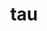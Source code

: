 ---
title: "tau"
layout: cache
categories: [package, develop-2025-04-06]
meta: {"compilers": ["gcc@11.4.0", "intel-oneapi-compilers@2025.1.0"], "num_specs": 8, "num_specs_by_stack": {"e4s": 3, "e4s-neoverse-v2": 2, "e4s-oneapi": 2, "e4s-rocm-external": 1, "root": 8}, "oss": ["ubuntu22.04"], "platforms": ["linux"], "stacks": ["e4s", "e4s-neoverse-v2", "e4s-oneapi", "e4s-rocm-external", "root"], "targets": ["neoverse_v2", "x86_64_v3"], "versions": ["2.34"]}
spec_details: [{"compiler": "gcc@11.4.0", "hash": "2w5bwidexutn7p6vv72axndg2xvdojle", "os": "ubuntu22.04", "platform": "linux", "size": "-", "stacks": ["e4s-rocm-external", "root"], "target": "x86_64_v3", "variants": ["~adios2", "+binutils", "build_system=generic", "~comm", "~craycnl", "~cuda", "~disable-no-pie", "~dyninst", "+elf", "+fortran", "~gasnet", "+io", "~level_zero", "+libdwarf", "+libunwind", "+mpi", "~ompt", "~opari", "~opencl", "~openmp", "+otf2", "+papi", "+pdt", "~phase", "~ppc64le", "~profileparam", "+pthreads", "~python", "+rocm", "+rocprofiler", "~rocprofv2", "~roctracer", "~salt", "~scorep", "~shmem", "~sqlite", "+syscall", "~x86_64"], "versions": ["2.34"]}, {"compiler": "gcc@11.4.0", "hash": "2ykvdbidvkasas263ppc4q2j24npbegq", "os": "ubuntu22.04", "platform": "linux", "size": "-", "stacks": ["e4s", "root"], "target": "x86_64_v3", "variants": ["~adios2", "+binutils", "build_system=generic", "~comm", "~craycnl", "+cuda", "~disable-no-pie", "~dyninst", "+elf", "+fortran", "~gasnet", "+io", "~level_zero", "+libdwarf", "+libunwind", "+mpi", "~ompt", "~opari", "~opencl", "~openmp", "+otf2", "+papi", "+pdt", "~phase", "~ppc64le", "~profileparam", "+pthreads", "~python", "~rocm", "~rocprofiler", "~rocprofv2", "~roctracer", "~salt", "~scorep", "~shmem", "~sqlite", "+syscall", "~x86_64"], "versions": ["2.34"]}, {"compiler": "gcc@11.4.0", "hash": "37qry4ujxamegxjpxj6wdkszifbmzq6i", "os": "ubuntu22.04", "platform": "linux", "size": "-", "stacks": ["e4s", "root"], "target": "x86_64_v3", "variants": ["~adios2", "+binutils", "build_system=generic", "~comm", "~craycnl", "~cuda", "~disable-no-pie", "~dyninst", "+elf", "+fortran", "~gasnet", "+io", "~level_zero", "+libdwarf", "+libunwind", "+mpi", "~ompt", "~opari", "~opencl", "~openmp", "+otf2", "+papi", "+pdt", "~phase", "~ppc64le", "~profileparam", "+pthreads", "~python", "+rocm", "+rocprofiler", "~rocprofv2", "~roctracer", "~salt", "~scorep", "~shmem", "~sqlite", "+syscall", "~x86_64"], "versions": ["2.34"]}, {"compiler": "gcc@11.4.0", "hash": "3fjny3nlnfzh6xi3sfkxu4aa5dlzfrgs", "os": "ubuntu22.04", "platform": "linux", "size": "-", "stacks": ["e4s-neoverse-v2", "root"], "target": "neoverse_v2", "variants": ["~adios2", "+binutils", "build_system=generic", "~comm", "~craycnl", "+cuda", "~disable-no-pie", "~dyninst", "+elf", "+fortran", "~gasnet", "+io", "~level_zero", "+libdwarf", "+libunwind", "+mpi", "~ompt", "~opari", "~opencl", "~openmp", "+otf2", "+papi", "+pdt", "~phase", "~ppc64le", "~profileparam", "+pthreads", "~python", "~rocm", "~rocprofiler", "~rocprofv2", "~roctracer", "~salt", "~scorep", "~shmem", "~sqlite", "+syscall", "~x86_64"], "versions": ["2.34"]}, {"compiler": "gcc@11.4.0", "hash": "cj3hrlsqsxhlatdgsdfgg63kzu3fwzst", "os": "ubuntu22.04", "platform": "linux", "size": "-", "stacks": ["e4s-neoverse-v2", "root"], "target": "neoverse_v2", "variants": ["~adios2", "+binutils", "build_system=generic", "~comm", "~craycnl", "~cuda", "~disable-no-pie", "~dyninst", "+elf", "+fortran", "~gasnet", "+io", "~level_zero", "+libdwarf", "+libunwind", "+mpi", "~ompt", "~opari", "~opencl", "~openmp", "+otf2", "+papi", "+pdt", "~phase", "~ppc64le", "~profileparam", "+pthreads", "+python", "~rocm", "~rocprofiler", "~rocprofv2", "~roctracer", "~salt", "~scorep", "~shmem", "~sqlite", "+syscall", "~x86_64"], "versions": ["2.34"]}, {"compiler": "intel-oneapi-compilers@2025.1.0", "hash": "fbf5zdi5fdx5nz6t46blmsbpwjvypn5w", "os": "ubuntu22.04", "platform": "linux", "size": "-", "stacks": ["e4s-oneapi", "root"], "target": "x86_64_v3", "variants": ["~adios2", "+binutils", "build_system=generic", "~comm", "~craycnl", "~cuda", "~disable-no-pie", "~dyninst", "+elf", "+fortran", "~gasnet", "+io", "~level_zero", "+libdwarf", "+libunwind", "+mpi", "~ompt", "~opari", "~opencl", "~openmp", "+otf2", "+papi", "+pdt", "~phase", "~ppc64le", "~profileparam", "+pthreads", "+python", "~rocm", "~rocprofiler", "~rocprofv2", "~roctracer", "~salt", "~scorep", "~shmem", "~sqlite", "+syscall", "~x86_64"], "versions": ["2.34"]}, {"compiler": "intel-oneapi-compilers@2025.1.0", "hash": "rfqvhqyjwh6d6rkxl7lsxw3lz3bsswz4", "os": "ubuntu22.04", "platform": "linux", "size": "-", "stacks": ["e4s-oneapi", "root"], "target": "x86_64_v3", "variants": ["~adios2", "+binutils", "build_system=generic", "~comm", "~craycnl", "~cuda", "~disable-no-pie", "~dyninst", "+elf", "+fortran", "~gasnet", "+io", "+level_zero", "+libdwarf", "+libunwind", "+mpi", "~ompt", "~opari", "+opencl", "~openmp", "+otf2", "+papi", "+pdt", "~phase", "~ppc64le", "~profileparam", "+pthreads", "~python", "~rocm", "~rocprofiler", "~rocprofv2", "~roctracer", "~salt", "~scorep", "~shmem", "~sqlite", "+syscall", "~x86_64"], "versions": ["2.34"]}, {"compiler": "gcc@11.4.0", "hash": "v5xlaa3nuibksqtpmczncmuafuntzyjh", "os": "ubuntu22.04", "platform": "linux", "size": "-", "stacks": ["e4s", "root"], "target": "x86_64_v3", "variants": ["~adios2", "+binutils", "build_system=generic", "~comm", "~craycnl", "~cuda", "~disable-no-pie", "~dyninst", "+elf", "+fortran", "~gasnet", "+io", "~level_zero", "+libdwarf", "+libunwind", "+mpi", "~ompt", "~opari", "~opencl", "~openmp", "+otf2", "+papi", "+pdt", "~phase", "~ppc64le", "~profileparam", "+pthreads", "+python", "~rocm", "~rocprofiler", "~rocprofv2", "~roctracer", "~salt", "~scorep", "~shmem", "~sqlite", "+syscall", "~x86_64"], "versions": ["2.34"]}]
---